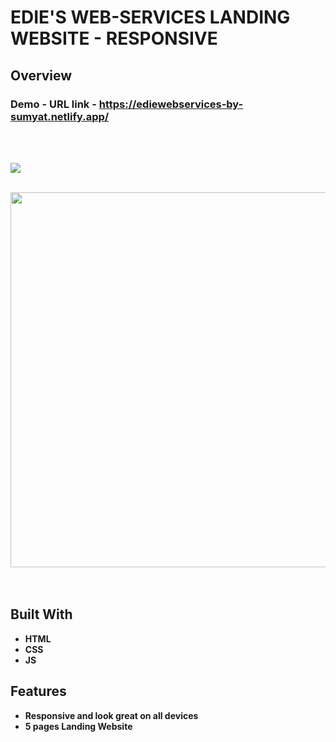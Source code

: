 # EDIE'S WEB-SERVICES LANDING WEBSITE - RESPONSIVE

## Overview

  <h3>   Demo - URL link -
    <a href="https://ediewebservices-by-sumyat.netlify.app/">
     https://ediewebservices-by-sumyat.netlify.app/
    </a>
  </h3>

<br/>
<br/>

![](Demo/large-screen.png)
<br/>
<br/>

<div align="center">
<img src="Demo/small-screen.png" width="600">
</div>

<br/>
<br/>

## Built With

- **HTML**
- **CSS**
- **JS**

## Features

- **Responsive and look great on all devices**
- **5 pages Landing Website**
